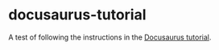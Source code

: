 # docusaurus-tutorial

A test of following the instructions in the [Docusaurus tutorial](https://docusaurus.io/docs/en/tutorial-setup).
